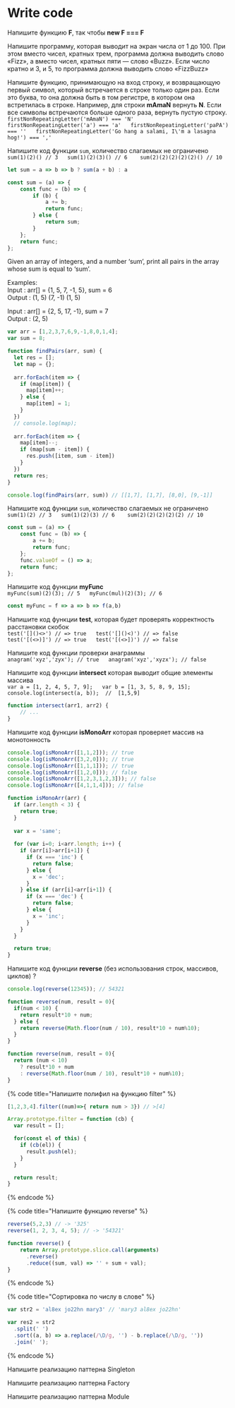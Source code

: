 # Write code

Напишите функцию **F**, так чтобы **new F === F**

Напишите программу, которая выводит на экран числа от 1 до 100. При этом вместо чисел, кратных трем, программа должна выводить слово «Fizz», а вместо чисел, кратных пяти — слово «Buzz». Если число кратно и 3, и 5, то программа должна выводить слово «FizzBuzz»

Напишите функцию, принимающую на вход строку, и возвращающую первый символ, который встречается в строке только один раз. Если это буква, то она должна быть в том регистре, в котором она встретилась в строке. Например, для строки **mAmaN** вернуть **N**. Если все символы встречаются больше одного раза, вернуть пустую строку.  
`firstNonRepeatingLetter('mAmaN') === 'N'  
firstNonRepeatingLetter('a') === 'a'  
firstNonRepeatingLetter('paPA') === ''  
firstNonRepeatingLetter('Go hang a salami, I\'m a lasagna hog!') === ','`

Напишите код функции `sum`, количество слагаемых не ограничено  
`sum(1)(2)() // 3  
sum(1)(2)(3)() // 6   
sum(2)(2)(2)(2)(2)() // 10`

```javascript
let sum = a => b => b ? sum(a + b) : a
```

```javascript
const sum = (a) => {
    const func = (b) => {
        if (b) {
            a += b;
            return func;
        } else {
            return sum;
        }
    };
    return func;
};
```

Given an array of integers, and a number ‘sum’, print all pairs in the array whose sum is equal to ‘sum’.

Examples:  
Input : arr\[\] = {1, 5, 7, -1, 5}, sum = 6  
Output : \(1, 5\) \(7, -1\) \(1, 5\)

Input : arr\[\] = {2, 5, 17, -1}, sum = 7  
Output : \(2, 5\)

```javascript
var arr = [1,2,3,7,6,9,-1,8,0,1,4];
var sum = 8;

function findPairs(arr, sum) {
  let res = [];
  let map = {};
  
  arr.forEach(item => {
    if (map[item]) {
      map[item]++;
    } else {
      map[item] = 1;
    }
  })
  // console.log(map);
  
  arr.forEach(item => {
    map[item]--;
    if (map[sum - item]) {
      res.push([item, sum - item])
    }
  })
  return res;
}

console.log(findPairs(arr, sum)) // [[1,7], [1,7], [8,0], [9,-1]]

```

Напишите код функции `sum`, количество слагаемых не ограничено  
`sum(1)(2) // 3  
sum(1)(2)(3) // 6   
sum(2)(2)(2)(2)(2) // 10`

```javascript
const sum = (a) => {
    const func = (b) => {
        a += b;
        return func;
    };
    func.valueOf = () => a;
    return func;
};
```

Напишите код функции **myFunc**  
`myFunc(sum)(2)(3); // 5  
myFunc(mul)(2)(3); // 6`

```javascript
const myFunc = f => a => b => f(a,b)
```

Напишите код функции **test**, которая будет проверять корректность расстановки скобок  
`test('[]()<>') // => true  
test('[]()<)') // => false  
test('[(<>)]') // => true  
test('[(<>])') // => false`

Напишите код функции проверки анаграммы  
`anagram('xyz','zyx'); // true  
anagram('xyz','xyzx'); // false`

Напишите код функции **intersect** которая выводит общие элементы массива  
`var a = [1, 2, 4, 5, 7, 9];  
var b = [1, 3, 5, 8, 9, 15];  
console.log(intersect(a, b));  //  [1,5,9]`

```javascript
function intersect(arr1, arr2) {
    // ...
}
```

Напишите код функции **isMonoArr** которая проверяет массив на монотонность

```javascript
console.log(isMonoArr([1,1,2])); // true
console.log(isMonoArr([3,2,0])); // true
console.log(isMonoArr([1,1,1])); // true
console.log(isMonoArr([1,2,0])); // false
console.log(isMonoArr([1,2,3,1,2,3])); // false
console.log(isMonoArr([4,1,1,4])); // false

function isMonoArr(arr) {
  if (arr.length < 3) {
    return true;
  }
  
  var x = 'same';
  
  for (var i=0; i<arr.length; i++) {
    if (arr[i]>arr[i+1]) {
      if (x === 'inc') {
        return false;
      } else {
        x = 'dec';
      }
    } else if (arr[i]<arr[i+1]) {
      if (x === 'dec') {
        return false;
      } else {
        x = 'inc';
      }
    }
  }

  return true;
}
```

Напишите код функции **reverse** \(без использования строк, массивов, циклов\) ?

```javascript
console.log(reverse(12345)); // 54321

function reverse(num, result = 0){
  if(num < 10) {
    return result*10 + num;
  } else {
    return reverse(Math.floor(num / 10), result*10 + num%10);
  }
}
```

```javascript
function reverse(num, result = 0){
  return (num < 10) 
    ? result*10 + num
    : reverse(Math.floor(num / 10), result*10 + num%10);
}
```

{% code title="Напишите полифил на функцию filter" %}
```javascript
[1,2,3,4].filter((num)=>{ return num > 3}) // >[4]

Array.prototype.filter = function (cb) {
  var result = [];

  for(const el of this) {
    if (cb(el)) {
      result.push(el);
    }
  }

  return result;
}
```
{% endcode %}

{% code title="Напишите функцию reverse" %}
```javascript
reverse(5,2,3) // -> '325'
reverse(1, 2, 3, 4, 5); // -> '54321'

function reverse() {
    return Array.prototype.slice.call(arguments)
      .reverse()
      .reduce((sum, val) => '' + sum + val);
}
```
{% endcode %}

{% code title="Сортировка по числу в слове" %}
```javascript
var str2 = 'al8ex jo22hn mary3' // 'mary3 al8ex jo22hn'

var res2 = str2
  .split(' ')
  .sort((a, b) => a.replace(/\D/g, '') - b.replace(/\D/g, ''))
  .join(' ');
```
{% endcode %}

Напишите реализацию паттерна Singleton

Напишите реализацию паттерна Factory

Напишите реализацию паттерна Module

